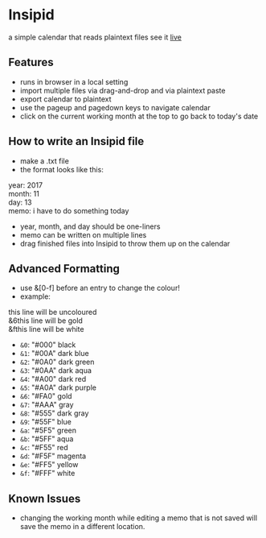 # Insipid
a simple calendar that reads plaintext files
see it [live](https://hubret.github.io/Insipid)

## Features
- runs in browser in a local setting
- import multiple files via drag-and-drop and via plaintext paste
- export calendar to plaintext
- use the pageup and pagedown keys to navigate calendar
- click on the current working month at the top to go back to today's date

## How to write an Insipid file
- make a .txt file
- the format looks like this:

year: 2017  
month: 11  
day: 13  
memo: i have to do something today
			
- year, month, and day should be one-liners
- memo can be written on multiple lines
- drag finished files into Insipid to throw them up on the calendar

## Advanced Formatting
- use &[0-f] before an entry to change the colour!
- example:

this line will be uncoloured  
&6this line will be gold  
&fthis line will be white  

- `&0`: "#000" black
- `&1`: "#00A" dark blue
- `&2`: "#0A0" dark green
- `&3`: "#0AA" dark aqua
- `&4`: "#A00" dark red
- `&5`: "#A0A" dark purple
- `&6`: "#FA0" gold
- `&7`: "#AAA" gray
- `&8`: "#555" dark gray
- `&9`: "#55F" blue
- `&a`: "#5F5" green
- `&b`: "#5FF" aqua
- `&c`: "#F55" red
- `&d`: "#F5F" magenta
- `&e`: "#FF5" yellow
- `&f`: "#FFF" white

## Known Issues
- changing the working month while editing a memo that is not saved will save the memo in a different location.